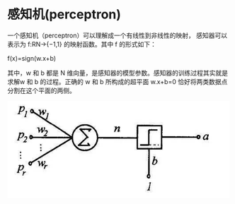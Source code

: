 # 感知机(perceptron)
一个感知机（perceptron）可以理解成一个有线性到非线性的映射，
感知器可以表示为 f:RN→{−1,1} 的映射函数。其中 f 的形式如下：

f(x)=sign(w.x+b)

其中，w 和 b 都是 N 维向量，是感知器的模型参数。感知器的训练过程其实就是求解w 和 b 的过程。正确的 w 和 b 所构成的超平面 w.x+b=0 恰好将两类数据点分割在这个平面的两侧。


![](https://github.com/bobkentt/deep-learning-note/blob/master/pic/v2-249ec9026023c075df79eca2931fcd87_hd.jpg)
